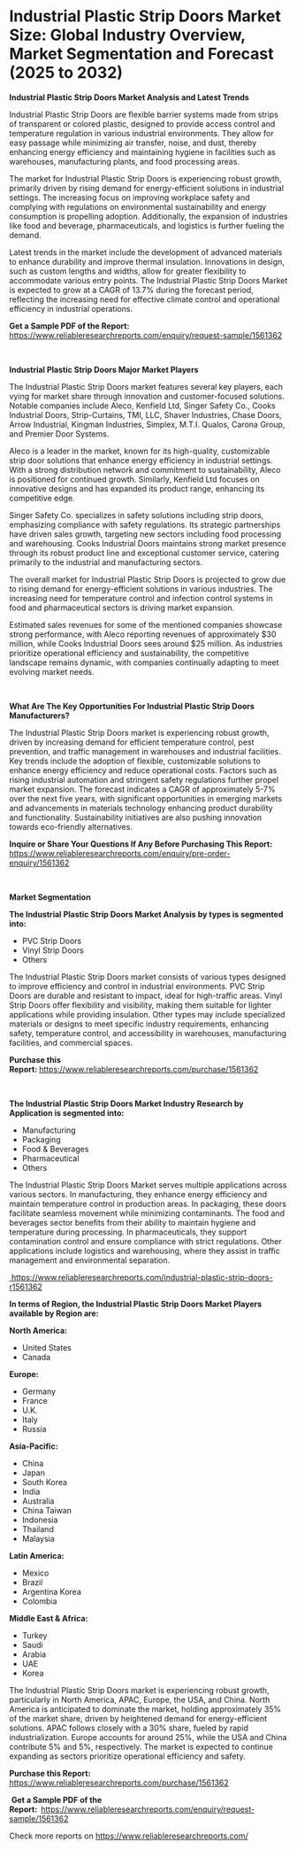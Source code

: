 <p><h1>Industrial Plastic Strip Doors Market Size: Global Industry Overview, Market Segmentation and Forecast (2025 to 2032)</h1></p><p><strong>Industrial Plastic Strip Doors Market Analysis and Latest Trends</strong></p>
<p><p>Industrial Plastic Strip Doors are flexible barrier systems made from strips of transparent or colored plastic, designed to provide access control and temperature regulation in various industrial environments. They allow for easy passage while minimizing air transfer, noise, and dust, thereby enhancing energy efficiency and maintaining hygiene in facilities such as warehouses, manufacturing plants, and food processing areas.</p><p>The market for Industrial Plastic Strip Doors is experiencing robust growth, primarily driven by rising demand for energy-efficient solutions in industrial settings. The increasing focus on improving workplace safety and complying with regulations on environmental sustainability and energy consumption is propelling adoption. Additionally, the expansion of industries like food and beverage, pharmaceuticals, and logistics is further fueling the demand.</p><p>Latest trends in the market include the development of advanced materials to enhance durability and improve thermal insulation. Innovations in design, such as custom lengths and widths, allow for greater flexibility to accommodate various entry points. The Industrial Plastic Strip Doors Market is expected to grow at a CAGR of 13.7% during the forecast period, reflecting the increasing need for effective climate control and operational efficiency in industrial operations.</p></p>
<p><strong>Get a Sample PDF of the Report:&nbsp;</strong> <a href="https://www.reliableresearchreports.com/enquiry/request-sample/1561362?utm_campaign=2957&utm_medium=2&utm_source=Github&utm_content=ia&utm_term=11042025&utm_id=industrial-plastic-strip-doors">https://www.reliableresearchreports.com/enquiry/request-sample/1561362</a></p>
<p>&nbsp;</p>
<p><strong>Industrial Plastic Strip Doors Major Market Players</strong></p>
<p><p>The Industrial Plastic Strip Doors market features several key players, each vying for market share through innovation and customer-focused solutions. Notable companies include Aleco, Kenfield Ltd, Singer Safety Co., Cooks Industrial Doors, Strip-Curtains, TMI, LLC, Shaver Industries, Chase Doors, Arrow Industrial, Kingman Industries, Simplex, M.T.I. Qualos, Carona Group, and Premier Door Systems.</p><p>Aleco is a leader in the market, known for its high-quality, customizable strip door solutions that enhance energy efficiency in industrial settings. With a strong distribution network and commitment to sustainability, Aleco is positioned for continued growth. Similarly, Kenfield Ltd focuses on innovative designs and has expanded its product range, enhancing its competitive edge.</p><p>Singer Safety Co. specializes in safety solutions including strip doors, emphasizing compliance with safety regulations. Its strategic partnerships have driven sales growth, targeting new sectors including food processing and warehousing. Cooks Industrial Doors maintains strong market presence through its robust product line and exceptional customer service, catering primarily to the industrial and manufacturing sectors.</p><p>The overall market for Industrial Plastic Strip Doors is projected to grow due to rising demand for energy-efficient solutions in various industries. The increasing need for temperature control and infection control systems in food and pharmaceutical sectors is driving market expansion.</p><p>Estimated sales revenues for some of the mentioned companies showcase strong performance, with Aleco reporting revenues of approximately $30 million, while Cooks Industrial Doors sees around $25 million. As industries prioritize operational efficiency and sustainability, the competitive landscape remains dynamic, with companies continually adapting to meet evolving market needs.</p></p>
<p>&nbsp;</p>
<p><strong>What Are The Key Opportunities For Industrial Plastic Strip Doors Manufacturers?</strong></p>
<p><p>The Industrial Plastic Strip Doors market is experiencing robust growth, driven by increasing demand for efficient temperature control, pest prevention, and traffic management in warehouses and industrial facilities. Key trends include the adoption of flexible, customizable solutions to enhance energy efficiency and reduce operational costs. Factors such as rising industrial automation and stringent safety regulations further propel market expansion. The forecast indicates a CAGR of approximately 5-7% over the next five years, with significant opportunities in emerging markets and advancements in materials technology enhancing product durability and functionality. Sustainability initiatives are also pushing innovation towards eco-friendly alternatives.</p></p>
<p><strong>Inquire or Share Your Questions If Any Before Purchasing This Report:</strong> <a href="https://www.reliableresearchreports.com/enquiry/pre-order-enquiry/1561362?utm_campaign=2957&utm_medium=2&utm_source=Github&utm_content=ia&utm_term=11042025&utm_id=industrial-plastic-strip-doors">https://www.reliableresearchreports.com/enquiry/pre-order-enquiry/1561362</a></p>
<p>&nbsp;</p>
<p><strong>Market Segmentation</strong></p>
<p><strong>The Industrial Plastic Strip Doors Market Analysis by types is segmented into:</strong></p>
<p><ul><li>PVC Strip Doors</li><li>Vinyl Strip Doors</li><li>Others</li></ul></p>
<p><p>The Industrial Plastic Strip Doors market consists of various types designed to improve efficiency and control in industrial environments. PVC Strip Doors are durable and resistant to impact, ideal for high-traffic areas. Vinyl Strip Doors offer flexibility and visibility, making them suitable for lighter applications while providing insulation. Other types may include specialized materials or designs to meet specific industry requirements, enhancing safety, temperature control, and accessibility in warehouses, manufacturing facilities, and commercial spaces.</p></p>
<p><strong>Purchase this Report:&nbsp;</strong><a href="https://www.reliableresearchreports.com/purchase/1561362?utm_campaign=2957&utm_medium=2&utm_source=Github&utm_content=ia&utm_term=11042025&utm_id=industrial-plastic-strip-doors">https://www.reliableresearchreports.com/purchase/1561362</a></p>
<p>&nbsp;</p>
<p><strong>The Industrial Plastic Strip Doors Market Industry Research by Application is segmented into:</strong></p>
<p><ul><li>Manufacturing</li><li>Packaging</li><li>Food & Beverages</li><li>Pharmaceutical</li><li>Others</li></ul></p>
<p><p>The Industrial Plastic Strip Doors Market serves multiple applications across various sectors. In manufacturing, they enhance energy efficiency and maintain temperature control in production areas. In packaging, these doors facilitate seamless movement while minimizing contaminants. The food and beverages sector benefits from their ability to maintain hygiene and temperature during processing. In pharmaceuticals, they support contamination control and ensure compliance with strict regulations. Other applications include logistics and warehousing, where they assist in traffic management and environmental separation.</p></p>
<p><a href="https://www.reliableresearchreports.com/industrial-plastic-strip-doors-r1561362?utm_campaign=2957&utm_medium=2&utm_source=Github&utm_content=ia&utm_term=11042025&utm_id=industrial-plastic-strip-doors">&nbsp;https://www.reliableresearchreports.com/industrial-plastic-strip-doors-r1561362</a></p>
<p><strong>In terms of Region, the Industrial Plastic Strip Doors Market Players available by Region are:</strong></p>
<p>
    <p> <strong> North America: </strong>
        <ul>
            <li>United States</li>
            <li>Canada</li>
        </ul>
        </p> 
    <p> <strong> Europe: </strong>
        <ul>
            <li>Germany</li>
            <li>France</li>
            <li>U.K.</li>
            <li>Italy</li>
            <li>Russia</li>
        </ul>
        </p> 
    <p> <strong> Asia-Pacific: </strong>
        <ul>
            <li>China</li>
            <li>Japan</li>
            <li>South Korea</li>
            <li>India</li>
            <li>Australia</li>
            <li>China Taiwan</li>
            <li>Indonesia</li>
            <li>Thailand</li>
            <li>Malaysia</li>
        </ul>
        </p> 
    <p> <strong> Latin America: </strong>
        <ul>
            <li>Mexico</li>
            <li>Brazil</li>
            <li>Argentina Korea</li>
            <li>Colombia</li>
        </ul>
        </p> 
    <p> <strong> Middle East & Africa: </strong>
        <ul>
            <li>Turkey</li>
            <li>Saudi</li>
            <li>Arabia</li>
            <li>UAE</li>
            <li>Korea</li>
        </ul>
    </p>
    </p>
<p><p>The Industrial Plastic Strip Doors market is experiencing robust growth, particularly in North America, APAC, Europe, the USA, and China. North America is anticipated to dominate the market, holding approximately 35% of the market share, driven by heightened demand for energy-efficient solutions. APAC follows closely with a 30% share, fueled by rapid industrialization. Europe accounts for around 25%, while the USA and China contribute 5% and 5%, respectively. The market is expected to continue expanding as sectors prioritize operational efficiency and safety.</p></p>
<p><strong>Purchase this Report: </strong><a href="https://www.reliableresearchreports.com/purchase/1561362?utm_campaign=2957&utm_medium=2&utm_source=Github&utm_content=ia&utm_term=11042025&utm_id=industrial-plastic-strip-doors">https://www.reliableresearchreports.com/purchase/1561362</a></p>
<p>&nbsp;<strong>Get a Sample PDF of the Report:&nbsp;&nbsp;</strong><a href="https://www.reliableresearchreports.com/enquiry/request-sample/1561362?utm_campaign=2957&utm_medium=2&utm_source=Github&utm_content=ia&utm_term=11042025&utm_id=industrial-plastic-strip-doors">https://www.reliableresearchreports.com/enquiry/request-sample/1561362</a></p>
<p><strong></strong></p>
<p>Check more reports on <a href="https://www.reliableresearchreports.com/?utm_campaign=2957&utm_medium=2&utm_source=Github&utm_content=ia&utm_term=11042025&utm_id=industrial-plastic-strip-doors">https://www.reliableresearchreports.com/</a></p>